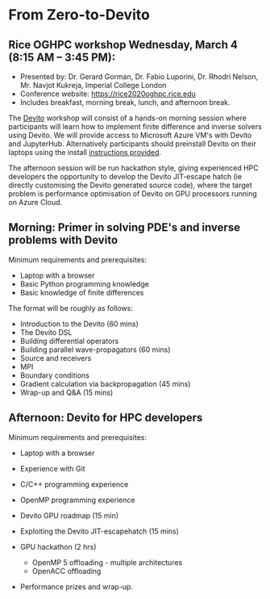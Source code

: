 # From Zero-to-Devito
## Rice OGHPC workshop Wednesday, March 4 (8:15 AM – 3:45 PM): 

* Presented by: Dr. Gerard Gorman, Dr. Fabio Luporini, Dr. Rhodri Nelson, Mr. Navjot Kukreja, Imperial College London
* Conference website: https://rice2020oghpc.rice.edu
* Includes breakfast, morning break, lunch, and afternoon break.

The [Devito](https://www.devitoproject.org/) workshop will consist of a hands-on morning session where participants will learn how to implement finite difference and inverse solvers using Devito. We will provide access to Microsoft Azure VM's with Devito and JupyterHub. Alternatively participants should preinstall Devito on their laptops using the install [instructions provided](https://github.com/devitocodes/devito). 

The afternoon session will be run hackathon style, giving experienced HPC developers the opportunity to develop the Devito JIT-escape hatch (ie directly customising the Devito generated source code), where the target problem is performance optimisation of Devito on GPU processors running on Azure Cloud.  

## Morning: Primer in solving PDE's and inverse problems with Devito
Minimum requirements and prerequisites:
* Laptop with a browser
* Basic Python programming knowledge
* Basic knowledge of finite differences

The format will be roughly as follows:
* Introduction to the Devito (60 mins)
 * The Devito DSL
 * Building differential operators
* Building parallel wave-propagators (60 mins)
 * Source and receivers
 * MPI
 * Boundary conditions
* Gradient calculation via backpropagation (45 mins)
* Wrap-up and Q&A (15 mins)

## Afternoon: Devito for HPC developers
Minimum requirements and prerequisites:
* Laptop with a browser
* Experience with Git
* C/C++ programming experience
* OpenMP programming experience

* Devito GPU roadmap (15 min)
* Exploiting the Devito JIT-escapehatch (15 mins)
* GPU hackathon (2 hrs)
  * OpenMP 5 offloading - multiple architectures
  * OpenACC offloading
* Performance prizes and wrap-up.
